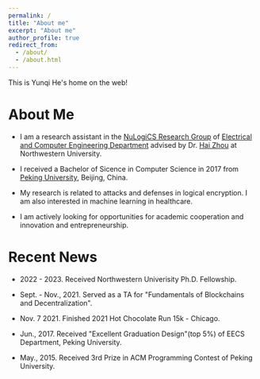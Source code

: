```yaml
---
permalink: /
title: "About me"
excerpt: "About me"
author_profile: true
redirect_from: 
  - /about/
  - /about.html
---
```


This is Yunqi He's home on the web!

About Me
======

- I am a research assistant in the [NuLogiCS Research Group](http://users.eecs.northwestern.edu/~haizhou/nulogics.html) of [Electrical and Computer Engineering Department](https://www.mccormick.northwestern.edu/electrical-computer/) advised by Dr. [Hai Zhou](http://users.eecs.northwestern.edu/~haizhou/) at Northwestern University.


- I received a Bachelor of Sicence in Computer Science in 2017 from [Peking University](https://english.pku.edu.cn/), Beijing, China.


- My research is related to attacks and defenses in logical encryption. I am also interested in machine learning in healthcare.


- I am actively looking for opportunities for academic cooperation and innovation and entrepreneurship.

Recent News
======
- 2022 - 2023. Received Northwestern Univerisity Ph.D. Fellowship.


- Sept. - Nov., 2021. Served as a TA for "Fundamentals of Blockchains and Decentralization".


- Nov. 7 2021. Finished 2021 Hot Chocolate Run 15k - Chicago.


- Jun., 2017. Received "Excellent Graduation Design"(top 5%) of EECS Department, Peking University.


- May., 2015. Received 3rd Prize in ACM Programming Contest of Peking University.


